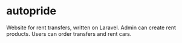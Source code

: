 # autopride
Website for rent transfers, written on Laravel.
Admin can create rent products.
Users can order transfers and rent cars.
